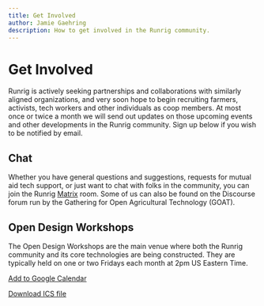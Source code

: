 ```yaml
---
title: Get Involved
author: Jamie Gaehring
description: How to get involved in the Runrig community.
---
```


# Get Involved
Runrig is actively seeking partnerships and collaborations with similarly
aligned organizations, and very soon hope to begin recruiting farmers,
activists, tech workers and other individuals as coop members. At most once or
twice a month we will send out updates on those upcoming events and other
developments in the Runrig community. Sign up below if you wish to be notified
by email.

<RRNewsletterForm/>

## Chat
Whether you have general questions and suggestions, requests for mutual aid tech
support, or just want to chat with folks in the community, you can join the
Runrig [Matrix] room. Some of us can also be found on the Discourse forum run by
the Gathering for Open Agricultural Technology (GOAT).

<script setup>
  import RRButtonGroupChat from '../.vitepress/theme/RRButtonGroupChat.vue';
</script>

<RRButtonGroupChat :discord="false" />

[Matrix]: https://matrix.org/
[Skywoman]: https://skywoman.community

## Open Design Workshops
The Open Design Workshops are the main venue where both the Runrig community and
its core technologies are being constructed. They are typically held on one or
two Fridays each month at 2pm US Eastern Time.

<ClientOnly>
  <RRCalendar paused />
</ClientOnly>

[Add to Google Calendar](https://www.google.com/calendar/render?cid=http://www.runrig.org/cal/2024.ics)

[Download ICS file](http://www.runrig.org/cal/2024.ics)

